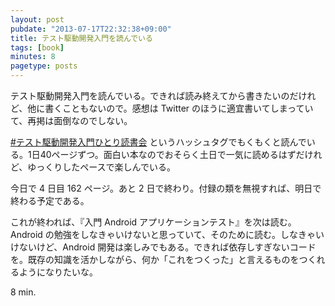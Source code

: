 ```yaml
---
layout: post
pubdate: "2013-07-17T22:32:38+09:00"
title: テスト駆動開発入門を読んでいる
tags: [book]
minutes: 8
pagetype: posts
---
```

テスト駆動開発入門を読んでいる。できれば読み終えてから書きたいのだけれど、他に書くこともないので。感想は Twitter のほうに適宜書いてしまっていて、再掲は面倒なのでしない。

[#テスト駆動開発入門ひとり読書会][hashtag] というハッシュタグでもくもくと読んでいる。1日40ページずつ。面白い本なのでおそらく土日で一気に読めるはずだけれど、ゆっくりしたペースで楽しんでいる。

今日で 4 日目 162 ページ。あと 2 日で終わり。付録の類を無視すれば、明日で終わる予定である。

これが終われば、『入門 Android アプリケーションテスト』を次は読む。 Android の勉強をしなきゃいけないと思っていて、そのために読む。しなきゃいけないけど、Android 開発は楽しみでもある。できれば依存しすぎないコードを。既存の知識を活かしながら、何か「これをつくった」と言えるものをつくれるようになりたいな。

8 min.

[hashtag]: https://twitter.com/search?q=#テスト駆動開発入門ひとり読書会&src=hash

